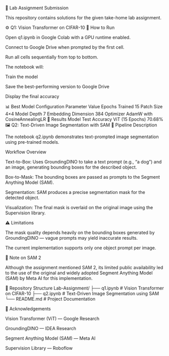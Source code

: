 🧠 Lab Assignment Submission

This repository contains solutions for the given take-home lab assignment.

⚙️ Q1: Vision Transformer on CIFAR-10
🔹 How to Run

Open q1.ipynb in Google Colab with a GPU runtime enabled.

Connect to Google Drive when prompted by the first cell.

Run all cells sequentially from top to bottom.

The notebook will:

Train the model

Save the best-performing version to Google Drive

Display the final accuracy

📊 Best Model Configuration
Parameter	Value
Epochs Trained	15
Patch Size	4×4
Model Depth	7
Embedding Dimension	384
Optimizer	AdamW with CosineAnnealingLR
🧪 Results
Model	Test Accuracy
ViT (15 Epochs)	70.68%
🖼️ Q2: Text-Driven Image Segmentation with SAM
🔹 Pipeline Description

The notebook q2.ipynb demonstrates text-prompted image segmentation using pre-trained models.

Workflow Overview

Text-to-Box:
Uses GroundingDINO to take a text prompt (e.g., “a dog”) and an image, generating bounding boxes for the described object.

Box-to-Mask:
The bounding boxes are passed as prompts to the Segment Anything Model (SAM).

Segmentation:
SAM produces a precise segmentation mask for the detected object.

Visualization:
The final mask is overlaid on the original image using the Supervision library.

⚠️ Limitations

The mask quality depends heavily on the bounding boxes generated by GroundingDINO — vague prompts may yield inaccurate results.

The current implementation supports only one object prompt per image.

🧩 Note on SAM 2

Although the assignment mentioned SAM 2, its limited public availability led to the use of the original and widely adopted Segment Anything Model (SAM) by Meta AI for this implementation.

📂 Repository Structure
Lab-Assignment/
├── q1.ipynb   # Vision Transformer on CIFAR-10
├── q2.ipynb   # Text-Driven Image Segmentation using SAM
└── README.md  # Project Documentation

🙌 Acknowledgements

Vision Transformer (ViT) — Google Research

GroundingDINO — IDEA Research

Segment Anything Model (SAM) — Meta AI

Supervision Library — Roboflow

